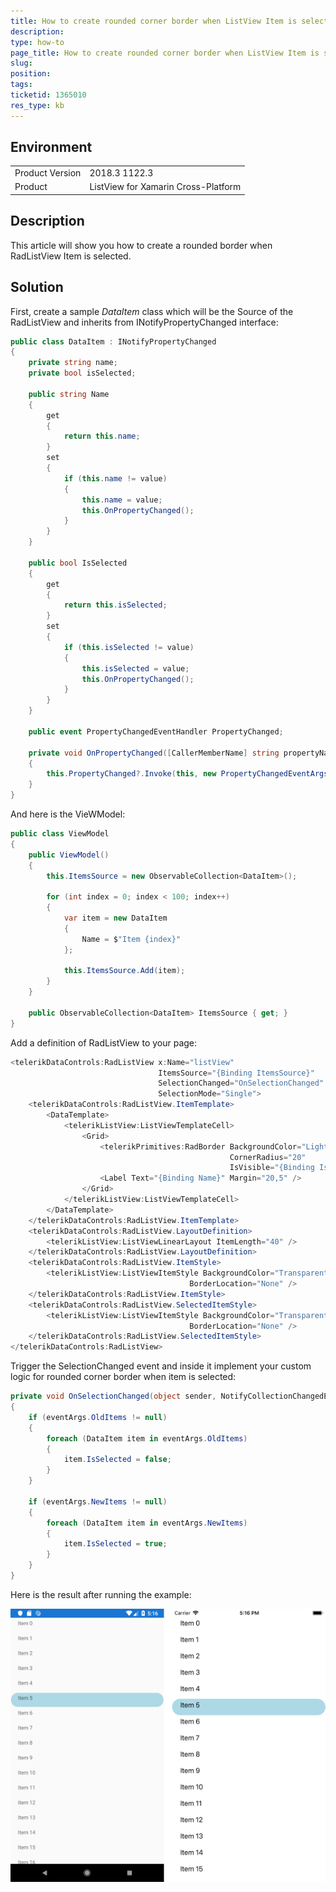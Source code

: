 ```yaml
---
title: How to create rounded corner border when ListView Item is selected
description: 
type: how-to
page_title: How to create rounded corner border when ListView Item is selected
slug: 
position: 
tags: 
ticketid: 1365010
res_type: kb
---
```


## Environment
<table>
	<tr>
		<td>Product Version</td>
		<td>2018.3 1122.3</td>
	</tr>
	<tr>
		<td>Product</td>
		<td>ListView for Xamarin Cross-Platform</td>
	</tr>
</table>


## Description

This article will show you how to create a rounded border when RadListView Item is selected.

## Solution

First, create a sample *DataItem* class which will be the Source of the RadListView and inherits from INotifyPropertyChanged interface:

```C#
public class DataItem : INotifyPropertyChanged
{
    private string name;
    private bool isSelected;

    public string Name
    {
        get
        {
            return this.name;
        }
        set
        {
            if (this.name != value)
            {
                this.name = value;
                this.OnPropertyChanged();
            }
        }
    }

    public bool IsSelected
    {
        get
        {
            return this.isSelected;
        }
        set
        {
            if (this.isSelected != value)
            {
                this.isSelected = value;
                this.OnPropertyChanged();
            }
        }
    }

    public event PropertyChangedEventHandler PropertyChanged;

    private void OnPropertyChanged([CallerMemberName] string propertyName = null)
    {
        this.PropertyChanged?.Invoke(this, new PropertyChangedEventArgs(propertyName));
    }
}
```

And here is the VieWModel:

```C#
public class ViewModel
{
    public ViewModel()
    {
        this.ItemsSource = new ObservableCollection<DataItem>();

        for (int index = 0; index < 100; index++)
        {
            var item = new DataItem
            {
                Name = $"Item {index}"
            };

            this.ItemsSource.Add(item);
        }
    }

    public ObservableCollection<DataItem> ItemsSource { get; }
}
```

Add a definition of RadListView to your page:

```C#
<telerikDataControls:RadListView x:Name="listView" 
                                 ItemsSource="{Binding ItemsSource}" 
                                 SelectionChanged="OnSelectionChanged" 
                                 SelectionMode="Single">
    <telerikDataControls:RadListView.ItemTemplate>
        <DataTemplate>
            <telerikListView:ListViewTemplateCell>
                <Grid>
                    <telerikPrimitives:RadBorder BackgroundColor="LightBlue" 
												 CornerRadius="20" 
												 IsVisible="{Binding IsSelected}" />
                    <Label Text="{Binding Name}" Margin="20,5" />
                </Grid>
            </telerikListView:ListViewTemplateCell>
        </DataTemplate>
    </telerikDataControls:RadListView.ItemTemplate>
    <telerikDataControls:RadListView.LayoutDefinition>
        <telerikListView:ListViewLinearLayout ItemLength="40" />
    </telerikDataControls:RadListView.LayoutDefinition>
    <telerikDataControls:RadListView.ItemStyle>
        <telerikListView:ListViewItemStyle BackgroundColor="Transparent"
                                        BorderLocation="None" />
    </telerikDataControls:RadListView.ItemStyle>
    <telerikDataControls:RadListView.SelectedItemStyle>
        <telerikListView:ListViewItemStyle BackgroundColor="Transparent"
                                        BorderLocation="None" />
    </telerikDataControls:RadListView.SelectedItemStyle>
</telerikDataControls:RadListView>
```

Trigger the SelectionChanged event and inside it implement your custom logic for rounded corner border when item is selected:

```C#
private void OnSelectionChanged(object sender, NotifyCollectionChangedEventArgs eventArgs)
{
    if (eventArgs.OldItems != null)
    {
        foreach (DataItem item in eventArgs.OldItems)
        {
            item.IsSelected = false;
        }
    }

    if (eventArgs.NewItems != null)
    {
        foreach (DataItem item in eventArgs.NewItems)
        {
            item.IsSelected = true;
        }
    }
}
```

Here is the result after running the example:

![RadListView rounded corner border](images/listview-counded-corner-border-selecteditems.png)
